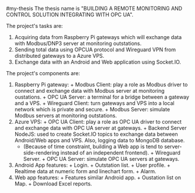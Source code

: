 #my-thesis
The thesis name is "BUILDING A REMOTE MONITORING AND CONTROL SOLUTION INTEGRATING WITH OPC UA".

The project's tasks are:
  1. Acquiring data from Raspberry Pi gateways which will exchange data with Modbus/DNP3 server at monitoring outstations.
  2. Sending total data using OPCUA protocol and Wireguard VPN from distributed gateways to a Azure VPS.
  3. Exchange data with an Android and Web application using Socket.IO.

The project's components are:
  1. Raspberry Pi gateway: 
    + Modbus Client: play a role as Modbus driver to connect and exchange data with Modbus server at monitoring oustations.
    + OPC UA Server: a terminal for a bridge between a gateway and a VPS.
    + Wireguard Client: turn gateways and VPS into a local network which is private and secure.
    + Modbus Server: simulate Modbus servers at monitoring outstations.
  2. Azure VPS:
    + OPC UA Client: play a role as OPC UA driver to connect and exchange data with OPC UA server at gateways.
    + Backend Server NodeJS: used to create Socket.IO topics to exchange data between Android/Web apps and VPS. Also, logging data to MongoDB database.
      - (Because of time constraint, building a Web app is tend to server-side-rendering instead of an independent frontend).
    + Wireguard Server.
    + OPC UA Server: simulate OPC UA servers at gateways.
  3. Android App features:
    + Login.
    + Outstation list.
    + User profile.
    + Realtime data at numeric form and linechart form.
    + Alarm.
  4. Web app features: 
    + Features similar Android app.
    + Oustation list on Map.
    + Download Excel reports.
